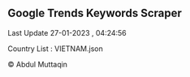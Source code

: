 

## Google Trends Keywords Scraper 
 
Last Update 27-01-2023 , 04:24:56

Country List :
VIETNAM.json



© Abdul Muttaqin 

